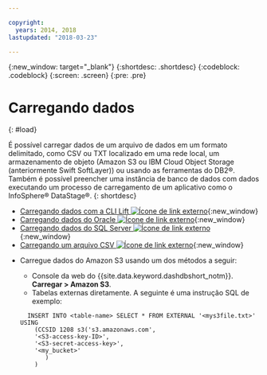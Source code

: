 ```yaml
---

copyright:
  years: 2014, 2018
lastupdated: "2018-03-23"

---
```


<!-- Attribute definitions --> 
{:new_window: target="_blank"}
{:shortdesc: .shortdesc}
{:codeblock: .codeblock}
{:screen: .screen}
{:pre: .pre}

# Carregando dados
{: #load}

É possível carregar dados de um arquivo de dados em um formato delimitado, como CSV ou TXT localizado em uma rede local, um
armazenamento de objeto (Amazon S3 ou IBM Cloud Object Storage (anteriormente Swift SoftLayer)) ou usando as ferramentas do DB2®. 
Também é possível preencher uma instância de banco de dados com dados executando um processo de carregamento de um aplicativo
como o InfoSphere® DataStage®.
{: shortdesc}

* [Carregando dados com a CLI Lift
![Ícone de link externo](../../icons/launch-glyph.svg "Ícone de link externo")](https://lift.ng.bluemix.net/#docs){:new_window}
* [Carregando dados do Oracle
![Ícone de link externo](../../icons/launch-glyph.svg "Ícone de link externo")](https://lift.ng.bluemix.net/#docs){:new_window}
* [Carregando dados do SQL Server
![Ícone de link externo](../../icons/launch-glyph.svg "Ícone de link externo")](https://lift.ng.bluemix.net/#docs){:new_window}
* [Carregando um arquivo CSV
![Ícone de link externo](../../icons/launch-glyph.svg "Ícone de link externo")](https://lift.ng.bluemix.net/#docs){:new_window}
<!-- * [Loading data from IBM Cloud Object Storage (formerly SoftLayer Swift) ![External link icon](../../icons/launch-glyph.svg "External link icon")](https://www.ibm.com/support/knowledgecenter/SS6NHC/com.ibm.swg.im.dashdb.doc/learn_how/loaddata_swift.html){:new_window} -->
* Carregue dados do Amazon S3 usando um dos métodos a seguir:
    * Console da web do {{site.data.keyword.dashdbshort_notm}}. **Carregar > Amazon S3**. 
    * Tabelas externas diretamente. A seguinte é uma instrução SQL de exemplo:

    ```
      INSERT INTO <table-name> SELECT * FROM EXTERNAL '<mys3file.txt>' USING
        (CCSID 1208 s3('s3.amazonaws.com', 
        '<S3-access-key-ID>',
        '<S3-secret-access-key>', 
        '<my_bucket>'
           )
        )      
    ```
<!-- * [Loading data from Amazon S3 ![External link icon](../../icons/launch-glyph.svg "External link icon")](https://www.ibm.com/support/knowledgecenter/SS6NHC/com.ibm.swg.im.dashdb.doc/learn_how/s3.html){:new_window} -->
